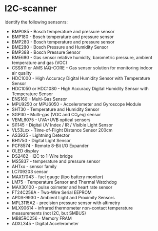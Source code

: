 # I2C-scanner

Identify the following sensonrs:

 - BMP085 - Bosch temperature and pressure sensor
 - BMP180 - Bosch temperature and pressure sensor 
 - BMP280 - Bosch temperature and pressure sensor
 - BME280 - Bosch Pressure and Humidity Sensor
 - BMP388 - Bosch Pressure Sensor
 - BME680 - Gas sensor relative humidity, barometric pressure, ambient temperature and gas (VOC)
 - CSS811 or AMS IAQ-CORE - Gas sensor solution for monitoring indoor air quality
 - HDC1000 - High Accuracy Digital Humidity Sensor with Temperature Sensor
 - HDC1050 or HDC1080 - High Accuracy Digital Humidity Sensor with Temperature Sensor
 - ENS160 - Multi-Gas Sensor
 - MPU9250 or MPU6050 - Accelerometer and Gyroscope Module
 - SHT30 - Temperature and Humidity Sensor
 - SGP30 - Multi-gas (VOC and CO₂eq) sensor
 - VEML6075 - UVA+UVB optical sensors
 - SI1145 - Digital UV Index / IR / Visible Light Sensor
 - VL53Lxx - Time-of-Flight Distance Sensor 200cm
 - AS3935 - Lightning Detector
 - BH1750 - Digital Light Sensor
 - PCF8574 - Remote 8-Bit I/O Expander
 - OLED display
 - DS2482 - I2C to 1-Wire bridge
 - MS5837 - temperature and pressure sensor
 - AHTxx - sensor family
 - LC709203 sensor
 - MAX17043 - fuel gauge (lipo battery monitor)
 - LM75 - Temperature Sensor and Thermal Watchdog
 - MAX30100 - pulse oximeter and heart rate sensor
 - FT24C256A - Two-Wire Serial EEPROM
 - APDS-9930 - Ambient Light and Proximity Sensors
 - MPL3115A2 - precision pressure sensor with altimetry
 - MLX90614  - infrared thermometer non-contact temperature measurements (not I2C, but SMBUS)
 - MB85RC256 - Memory FRAM
 - ADXL345 - Digital Accelerometer
